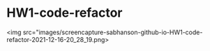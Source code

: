# HW1-code-refactor

<img src="images/screencapture-sabhanson-github-io-HW1-code-refactor-2021-12-16-20_28_19.png>
